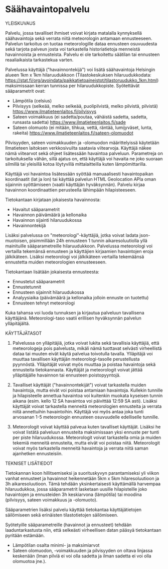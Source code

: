 # Säähavaintopalvelu
YLEISKUVAUS

Palvelu, jossa tavalliset ihmiset voivat kirjata matalalla kynnyksellä säähavaintoja sekä verrata niitä meteorologin antamaan ennusteeseen. Palvelun tarkoitus on tuotaa meteorologille dataa ennusteen osuvuudesta sekä tarjota palveun josta voi tarkastella historiatietoja menneistä havainnoista ja ennusteista. Palvelu ei ole tarkoitettu säätilan tai ennusteen reaaliaikaista tarkastekua varten.

Palvelussa käyttäjä ("havainnontekijä") voi lisätä säähavaintoja Helsingin alueen 1km x 1km hilaruudukkoon (Tilastokeskuksen hilaruudukkodata: https://stat.fi/org/avoindata/paikkatietoaineistot/tilastoruudukko_1km.html) maksimissaan kerran tunnissa per hilaruudukkopiste. Syötettävät sääparametrit ovat:
- Lämpötila (celsius)
- Pilvisyys (selkeää, melko selkeää, puolipilvistä, melko pilvistä, pilvistä) https://www.ilmatieteenlaitos.fi/pilvisyys
- Sateen voimakkuus (ei sadetta/poutaa, vähäistä sadetta, sadetta, runsasta sadetta) https://www.ilmatieteenlaitos.fi/sade
- Sateen olomuoto (ei mitään, tihkua, vettä, räntää, lumijyväset, lunta, rakeita) https://www.ilmatieteenlaitos.fi/sateen-olomuodot
  
Pilvisyyden, sateen voimakkuuden ja -olomuodon määrittelyissä käytetään Ilmatieteen laitoksen verkkosivuilta saatavia viitearvoja. Käyttäjä näkee nämä viitearvot sekä ohjeet lisätessään havaintoa palveluun. Parametreja on tarkoituksella vähän, sillä ajatus on, että käyttäjä voi havaita ne joko suoraan silmillä tai yleisillä kotoa löytyvillä mittalaitteilla kuten lämpömittarilla.

Käyttäjä voi havaintoa lisätessään syöttää manuaalisesti havaintopaikan koordinaatit (lat ja lon) tai käyttää palvelun HTML Geolocation APIa oman sijainnin syöttämiseen (vaatii käyttäjän hyväksynnän). Palvelu kirjaa havainnon koordinaattien perusteella lähimpään hilapisteeseen.

Tietokantaan kirjataan jokaisesta havainnosta:
- Havaitut sääparametrit
- Havainnon päivämäärä ja kellonaika
- Havainnon sijainti hilaruudukossa
- Havainnontekijä

Lisäksi palvelussa on "meteorologi"-käyttäjiä, jotka voivat ladata json-muotoisen, pisimmillään 24h ennusteen 1 tunnin aikaresoluutiolla yllä mainituille sääparametreille hilaruudukkoon. Palvelussa meteorologi voi vertailla tekemänsä ennusteen ja käyttäjien kirjaamien havaintojen eroja jälkikäteen. Lisäksi meteorologi voi jälkikäteen vertailla tekemäänsä ennustetta muiden meteorologien ennusteeseen.

Tietokantaan lisätään jokaisesta ennusteesta:
- Ennustetut sääparametrit
- Ennustetunnit
- Ennusteen sijainnit hilaruudukossa
- Analyysiaika (päivämäärä ja kellonaika jolloin ennuste on tuotettu)
- Ennusteen tehnyt meteorologi

Kuka tahansa voi luoda tunnuksen ja kirjautua palveluun tavallisena käyttäjänä. Meteorologi-taso vaatii erillisen hyväksynnän palvelun ylläpitäjältä.

KÄYTTÄJÄTASOT

1. Palvelussa on ylläpitäjiä, jotka voivat lukita sekä tavallisia käyttäjiä, että meteorologeja pois palvelusta, mikäli nämä tuottavat selvästi virheellistä dataa tai muuten eivät käytä palvelua toivotulla tavalla. Ylläpitäjä voi muuttaa tavallisen käyttäjän meteorologi-tasolle perustellusta pyynnöstä. Ylläpitäjät voivat myös muuttaa ja poistaa havaintoja sekä ennusteita tietokannasta. Käyttäjät ja meteorologit voivat jättää ylläpitäjälle havainnon tai ennusteen poistopyyntojä.

2. Tavalliset käyttäjät ("havainnontekijät") voivat tarkastella muiden havaintoja, mutta eivät voi poistaa antamiaan havaintoja. Kullekin tunnille ja hilapisteelle annettua havaintoa voi kuitenkin muokata kyseisen tunnin aikana (esim. kello 12 SA havaintoa voi päivittää 12:59 SA asti). Lisäksi käyttäjät voivat tarkastella menneitä meteorologien ennusteita ja verrata niitä annettuihin havaintoihin. Käyttäjä voi myös antaa joka tunti arvosanan 1-5 meteorologin ennusteen osuvuudelle edelliselle tunnille.

3. Meteorologit voivat käyttää palveua kuten tavalliset käyttäjät. Lisäksi he voivat listätä palveluun ennusteita maksimissaan yksi ennuste per tunti per piste hilaruudukossa. Meteorologit voivat tarkastella omia ja muiden tekemiä menneitä ennusteita, mutta eivät voi poistaa niitä. Meteorologit voivat myös tarkastella menneitä havaintoja ja verrata niitä saman ajanhetken ennusteisiin.

TEKNISET LISÄTIEDOT

Tietokannan koon hillitsemiseksi ja suorituskyvyn parantamiseksi yli viikon vanhat ennusteet ja havainnot heikennetään 5km x 5km hilaresoluutioon ja 3h aikaresoluutioon. Tämä tehdään yksinkertaisesti käyttämällä harvempaa hilaruudukkoa, jossa sääparametrit lasketaan uusille hilapisteille joko havaintojen ja ennusteiden 3h keskiarvona (lämpötila) tai moodina (pilvisyys, sateen voimakkuus ja -olomuoto).

Sääparametrien lisäksi palvelu käyttää tietokantaa käyttäjätietojen säilömiseen sekä erinäisten tilastotietojen säilömiseen.

Syötetyille sääparametreille (havainnot ja ennusteet) tehdään laaduntarkastusta niin, että selkeästi virheellisen datan pääsyä tietokantaan pyritään estämään.
- Lämpötilan osalta minimi- ja maksimiarvot
- Sateen olomuodon, -voimakkuuden ja pilvisyyden on oltava linjassa keskenään (lman pilviä ei voi olla sadetta ja ilman sadetta ei voi olla olomuotoa jne.).
